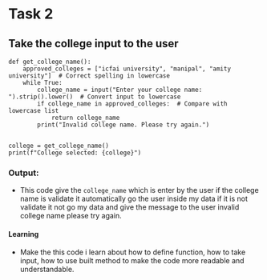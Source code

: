 # Task 2

##  Take the college input to the user

```
def get_college_name():
    approved_colleges = ["icfai university", "manipal", "amity university"]  # Correct spelling in lowercase
    while True:
        college_name = input("Enter your college name: ").strip().lower()  # Convert input to lowercase
        if college_name in approved_colleges:  # Compare with lowercase list
            return college_name
        print("Invalid college name. Please try again.")


college = get_college_name()
print(f"College selected: {college}")
```

### Output:

- This code give the `college_name` which is enter by the user if the college name is validate it automatically go the user inside my data if it is not validate it not go my data and give the message to the user invalid college name please try again.

#### Learning

- Make the this code i learn about how to define function, how to take input, how to use built method to make the code more readable and understandable.
